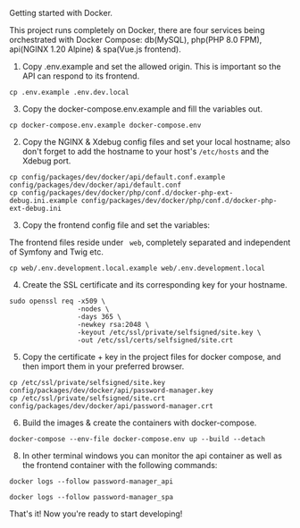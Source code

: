 Getting started with Docker.

This project runs completely on Docker, there are four services being orchestrated with Docker Compose: db(MySQL), php(PHP 8.0 FPM), api(NGINX 1.20 Alpine) & spa(Vue.js frontend).

1. Copy .env.example and set the allowed origin. This is important so the API can respond to its frontend.

```shell
cp .env.example .env.dev.local
```

3. Copy the docker-compose.env.example and fill the variables out.

```shell
cp docker-compose.env.example docker-compose.env
```

2. Copy the NGINX & Xdebug config files and set your local hostname; also don't forget to add the hostname to your host's ```/etc/hosts``` and the Xdebug port.

```shell
cp config/packages/dev/docker/api/default.conf.example config/packages/dev/docker/api/default.conf
cp config/packages/dev/docker/php/conf.d/docker-php-ext-debug.ini.example config/packages/dev/docker/php/conf.d/docker-php-ext-debug.ini
```

3. Copy the frontend config file and set the variables:

The frontend files reside under ``` web```, completely separated and independent of Symfony and Twig etc.

```shell
cp web/.env.development.local.example web/.env.development.local
```

4. Create the SSL certificate and its corresponding key for your hostname.

```shell
sudo openssl req -x509 \
                 -nodes \
                 -days 365 \
                 -newkey rsa:2048 \
                 -keyout /etc/ssl/private/selfsigned/site.key \
                 -out /etc/ssl/certs/selfsigned/site.crt
```

5. Copy the certificate + key in the project files for docker compose, 
and then import them in your preferred browser.

```shell
cp /etc/ssl/private/selfsigned/site.key config/packages/dev/docker/api/password-manager.key
cp /etc/ssl/private/selfsigned/site.crt config/packages/dev/docker/api/password-manager.crt
```

6. Build the images & create the containers with docker-compose.

```shell
docker-compose --env-file docker-compose.env up --build --detach
```

8. In other terminal windows you can monitor the api container as well as the frontend container with the following commands:

```shell
docker logs --follow password-manager_api
```

```shell
docker logs --follow password-manager_spa
```

That's it! Now you're ready to start developing!
